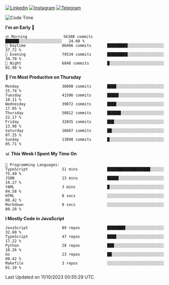 [![Linkedin](https://img.shields.io/badge/-Archie-blue?style=flat-square&labelColor=gray&logo=Linkedin&logoColor=white&link=https://www.linkedin.com/in/archisdi)](https://www.linkedin.com/in/archisdi)
[![Instagram](https://img.shields.io/badge/-@archisdi-orange?style=flat-square&labelColor=gray&logo=Instagram&logoColor=white&link=https://www.instagram.com/archisdi)](https://www.instagram.com/archisdi)
[![Telegram](https://img.shields.io/badge/-aai-informational?style=flat-square&labelColor=gray&logo=telegram&logoColor=white&link=https://t.me/archisdi)](https://t.me/archisdi)

<!--START_SECTION:waka-->
![Code Time](http://img.shields.io/badge/Code%20Time-2%2C411%20hrs%2011%20mins-blue)

**I'm an Early 🐤** 

```text
🌞 Morning                56380 commits       ██████░░░░░░░░░░░░░░░░░░░   24.60 % 
🌆 Daytime                86466 commits       █████████░░░░░░░░░░░░░░░░   37.72 % 
🌃 Evening                79534 commits       █████████░░░░░░░░░░░░░░░░   34.70 % 
🌙 Night                  6840 commits        █░░░░░░░░░░░░░░░░░░░░░░░░   02.98 % 
```
📅 **I'm Most Productive on Thursday** 

```text
Monday                   36090 commits       ████░░░░░░░░░░░░░░░░░░░░░   15.74 % 
Tuesday                  41506 commits       █████░░░░░░░░░░░░░░░░░░░░   18.11 % 
Wednesday                39072 commits       ████░░░░░░░░░░░░░░░░░░░░░   17.05 % 
Thursday                 50812 commits       ██████░░░░░░░░░░░░░░░░░░░   22.17 % 
Friday                   32035 commits       ███░░░░░░░░░░░░░░░░░░░░░░   13.98 % 
Saturday                 16607 commits       ██░░░░░░░░░░░░░░░░░░░░░░░   07.25 % 
Sunday                   13098 commits       █░░░░░░░░░░░░░░░░░░░░░░░░   05.71 % 
```


📊 **This Week I Spent My Time On** 

```text
💬 Programming Languages: 
TypeScript               51 mins             ███████████████████░░░░░░   75.49 % 
JSON                     13 mins             █████░░░░░░░░░░░░░░░░░░░░   19.27 % 
YAML                     3 mins              █░░░░░░░░░░░░░░░░░░░░░░░░   04.58 % 
HTML                     0 secs              ░░░░░░░░░░░░░░░░░░░░░░░░░   00.42 % 
Markdown                 0 secs              ░░░░░░░░░░░░░░░░░░░░░░░░░   00.20 % 
```

**I Mostly Code in JavaScript** 

```text
JavaScript               89 repos            ████████░░░░░░░░░░░░░░░░░   32.60 % 
TypeScript               47 repos            ████░░░░░░░░░░░░░░░░░░░░░   17.22 % 
Python                   28 repos            ███░░░░░░░░░░░░░░░░░░░░░░   10.26 % 
Go                       23 repos            ██░░░░░░░░░░░░░░░░░░░░░░░   08.42 % 
Makefile                 3 repos             ░░░░░░░░░░░░░░░░░░░░░░░░░   01.10 % 
```




 Last Updated on 11/10/2023 00:55:29 UTC
<!--END_SECTION:waka-->